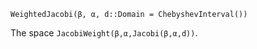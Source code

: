 ```
WeightedJacobi(β, α, d::Domain = ChebyshevInterval())
```

The space `JacobiWeight(β,α,Jacobi(β,α,d))`.
